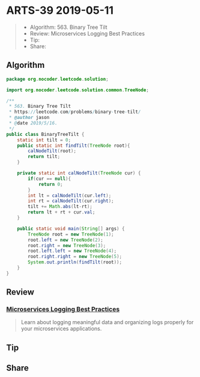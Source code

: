 # ARTS-39 2019-05-11

> - Algorithm: 563. Binary Tree Tilt
> - Review: Microservices Logging Best Practices
> - Tip: 
> - Share: 

## Algorithm

```java
package org.nocoder.leetcode.solution;

import org.nocoder.leetcode.solution.common.TreeNode;

/**
 * 563. Binary Tree Tilt
 * https://leetcode.com/problems/binary-tree-tilt/
 * @author jason
 * @date 2019/5/16.
 */
public class BinaryTreeTilt {
    static int tilt = 0;
    public static int findTilt(TreeNode root){
        calNodeTilt(root);
        return tilt;
    }

    private static int calNodeTilt(TreeNode cur) {
        if(cur == null){
            return 0;
        }
        int lt = calNodeTilt(cur.left);
        int rt = calNodeTilt(cur.right);
        tilt += Math.abs(lt-rt);
        return lt + rt + cur.val;
    }

    public static void main(String[] args) {
        TreeNode root = new TreeNode(1);
        root.left = new TreeNode(2);
        root.right = new TreeNode(3);
        root.left.left = new TreeNode(4);
        root.right.right = new TreeNode(5);
        System.out.println(findTilt(root));
    }
}
```


## Review

### [Microservices Logging Best Practices](https://dzone.com/articles/microservices-logging-best-practices)

>  Learn about logging meaningful data and organizing logs properly for your microservices applications.



## Tip






## Share

